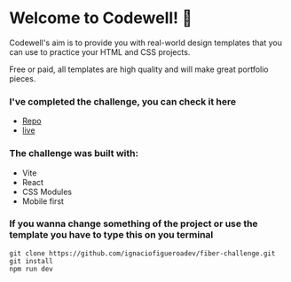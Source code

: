 # Welcome to Codewell! 👋

Codewell's aim is to provide you with real-world design templates that you can use to practice your HTML and CSS projects.

Free or paid, all templates are high quality and will make great portfolio pieces.

### I've completed the challenge, you can check it here

- [Repo](https://github.com/ignaciofigueroadev/fiber-challenge)
- [live](https://fiber-challenge-ignaciofigueroa.vercel.app/)

### The challenge was built with:

- Vite
- React
- CSS Modules
- Mobile first

### If you wanna change something of the project or use the template you have to type this on you terminal

```git
git clone https://github.com/ignaciofigueroadev/fiber-challenge.git
git install
npm run dev
```
